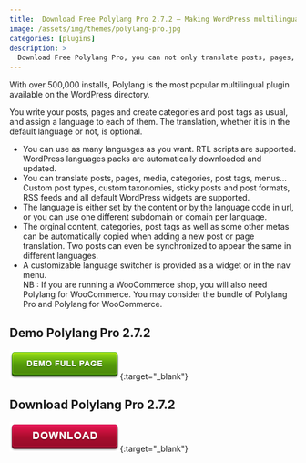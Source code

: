 ```yaml
---
title:  Download Free Polylang Pro 2.7.2 – Making WordPress multilingual
image: /assets/img/themes/polylang-pro.jpg
categories: [plugins]
description: >
  Download Free Polylang Pro, you can not only translate posts, pages, media, categories, tags, but you can also translate custom post types, custom taxonomies, widgets, ...
---
```


With over 500,000 installs, Polylang is the most popular multilingual plugin available on the WordPress directory.  

You write your posts, pages and create categories and post tags as usual, and assign a language to each of them. The translation, whether it is in the default language or not, is optional.  

* You can use as many languages as you want. RTL scripts are supported. WordPress languages packs are automatically downloaded and updated.  
* You can translate posts, pages, media, categories, post tags, menus… Custom post types, custom taxonomies, sticky posts and post formats, RSS feeds and all default WordPress widgets are supported.  
* The language is either set by the content or by the language code in url, or you can use one different subdomain or domain per language.    
* The orginal content, categories, post tags as well as some other metas can be automatically copied when adding a new post or page translation. Two posts can even be synchronized to appear the same in different languages.  
* A customizable language switcher is provided as a widget or in the nav menu.  
NB : If you are running a WooCommerce shop, you will also need Polylang for WooCommerce. You may consider the bundle of Polylang Pro and Polylang for WooCommerce.  



## Demo Polylang Pro 2.7.2  
[![button](/assets/img/demo.png)](https://polylang.pro/){:target="_blank"}  

## Download Polylang Pro 2.7.2 
[![button](/assets/img/download.png)](http://gestyy.com/e05leC){:target="_blank"}  
